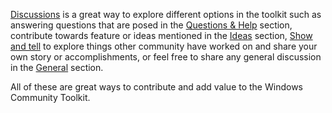[Discussions](https://github.com/windows-toolkit/WindowsCommunityToolkit/discussions) is a great way to explore different options in the toolkit such as answering questions that are posed in the [Questions & Help]( https://github.com/windows-toolkit/WindowsCommunityToolkit/discussions/categories/questions-help) section, contribute towards feature or ideas mentioned in the [Ideas]( https://github.com/windows-toolkit/WindowsCommunityToolkit/discussions/categories/ideas) section, [Show and tell]( https://github.com/windows-toolkit/WindowsCommunityToolkit/discussions/categories/show-and-tell) to explore things other community have worked on and share your own story or accomplishments, or feel free to share any general discussion in the [General](https://github.com/windows-toolkit/WindowsCommunityToolkit/discussions/categories/general) section.

All of these are great ways to contribute and add value to the Windows Community Toolkit. 
